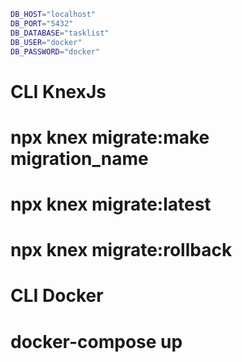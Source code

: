 
``` bash
DB_HOST="localhost"
DB_PORT="5432"
DB_DATABASE="tasklist"
DB_USER="docker"
DB_PASSWORD="docker"

```


# CLI KnexJs
# npx knex migrate:make migration_name
# npx knex migrate:latest
# npx knex migrate:rollback

# CLI Docker
# docker-compose up